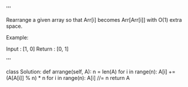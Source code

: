 '''

Rearrange a given array so that Arr\[i\] becomes Arr\[Arr\[i\]\] with O(1) extra space.

Example:

Input : \[1, 0\]
Return : \[0, 1\]

'''

class Solution:
def arrange(self, A):
n = len(A)
for i in range(n):
A\[i\] += (A\[A\[i\]\] % n) * n
for i in range(n):
A\[i\] //= n
return A
